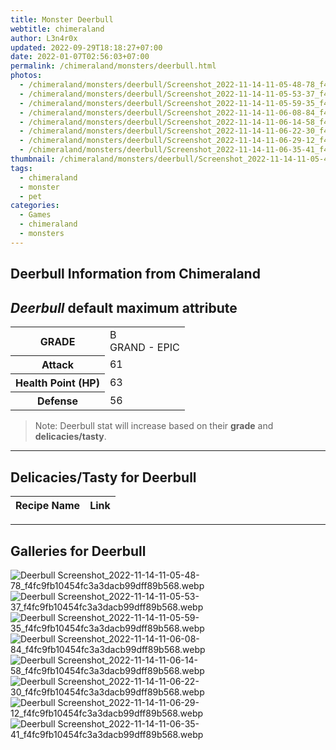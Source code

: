 ```yaml
---
title: Monster Deerbull
webtitle: chimeraland
author: L3n4r0x
updated: 2022-09-29T18:18:27+07:00
date: 2022-01-07T02:56:03+07:00
permalink: /chimeraland/monsters/deerbull.html
photos:
  - /chimeraland/monsters/deerbull/Screenshot_2022-11-14-11-05-48-78_f4fc9fb10454fc3a3dacb99dff89b568.webp
  - /chimeraland/monsters/deerbull/Screenshot_2022-11-14-11-05-53-37_f4fc9fb10454fc3a3dacb99dff89b568.webp
  - /chimeraland/monsters/deerbull/Screenshot_2022-11-14-11-05-59-35_f4fc9fb10454fc3a3dacb99dff89b568.webp
  - /chimeraland/monsters/deerbull/Screenshot_2022-11-14-11-06-08-84_f4fc9fb10454fc3a3dacb99dff89b568.webp
  - /chimeraland/monsters/deerbull/Screenshot_2022-11-14-11-06-14-58_f4fc9fb10454fc3a3dacb99dff89b568.webp
  - /chimeraland/monsters/deerbull/Screenshot_2022-11-14-11-06-22-30_f4fc9fb10454fc3a3dacb99dff89b568.webp
  - /chimeraland/monsters/deerbull/Screenshot_2022-11-14-11-06-29-12_f4fc9fb10454fc3a3dacb99dff89b568.webp
  - /chimeraland/monsters/deerbull/Screenshot_2022-11-14-11-06-35-41_f4fc9fb10454fc3a3dacb99dff89b568.webp
thumbnail: /chimeraland/monsters/deerbull/Screenshot_2022-11-14-11-05-48-78_f4fc9fb10454fc3a3dacb99dff89b568.webp
tags:
  - chimeraland
  - monster
  - pet
categories:
  - Games
  - chimeraland
  - monsters
---
```


<link
  rel="stylesheet"
  href="https://rawcdn.githack.com/dimaslanjaka/Web-Manajemen/870a349/css/bootstrap-5-3-0-alpha3-wrapper.css"
/>
<section id="bootstrap-wrapper">
  <h2>Deerbull Information from Chimeraland</h2>
  <h2 id="attribute"><i>Deerbull</i> default maximum attribute</h2>
  <div class="row">
    <div class="col mb-2">
      <div class="card bg-dark text-light">
        <div class="card-body">
          <table>
            <tr>
              <th>GRADE</th>
              <td>B <br /><span class="text-purple">GRAND - EPIC</span></td>
            </tr>
            <tr>
              <th>Attack</th>
              <td>61</td>
            </tr>
            <tr>
              <th>Health Point (HP)</th>
              <td>63</td>
            </tr>
            <tr>
              <th>Defense</th>
              <td>56</td>
            </tr>
          </table>
        </div>
      </div>
    </div>
  </div>
  <blockquote>
    Note: Deerbull stat will increase based on their <b>grade</b> and
    <b>delicacies/tasty</b>.
  </blockquote>
  <hr />
  <h2 id="delicacies">Delicacies/Tasty for Deerbull</h2>
  <div class="card">
    <div class="card-body">
      <div class="table-responsive">
        <table class="table table-striped table-dark">
          <thead>
            <tr>
              <th>Recipe Name</th>
              <th>Link</th>
            </tr>
          </thead>
          <tbody></tbody>
        </table>
      </div>
    </div>
  </div>
  <hr />
  <div id="gallery">
    <h2>Galleries for Deerbull</h2>
    <div class="row">
      <div class="col-lg-6 col-12">
        <img
          src="https://www.webmanajemen.com/chimeraland/monsters/deerbull/Screenshot_2022-11-14-11-05-48-78_f4fc9fb10454fc3a3dacb99dff89b568.webp"
          alt="Deerbull Screenshot_2022-11-14-11-05-48-78_f4fc9fb10454fc3a3dacb99dff89b568.webp"
        />
      </div>
      <div class="col-lg-6 col-12">
        <img
          src="https://www.webmanajemen.com/chimeraland/monsters/deerbull/Screenshot_2022-11-14-11-05-53-37_f4fc9fb10454fc3a3dacb99dff89b568.webp"
          alt="Deerbull Screenshot_2022-11-14-11-05-53-37_f4fc9fb10454fc3a3dacb99dff89b568.webp"
        />
      </div>
      <div class="col-lg-6 col-12">
        <img
          src="https://www.webmanajemen.com/chimeraland/monsters/deerbull/Screenshot_2022-11-14-11-05-59-35_f4fc9fb10454fc3a3dacb99dff89b568.webp"
          alt="Deerbull Screenshot_2022-11-14-11-05-59-35_f4fc9fb10454fc3a3dacb99dff89b568.webp"
        />
      </div>
      <div class="col-lg-6 col-12">
        <img
          src="https://www.webmanajemen.com/chimeraland/monsters/deerbull/Screenshot_2022-11-14-11-06-08-84_f4fc9fb10454fc3a3dacb99dff89b568.webp"
          alt="Deerbull Screenshot_2022-11-14-11-06-08-84_f4fc9fb10454fc3a3dacb99dff89b568.webp"
        />
      </div>
      <div class="col-lg-6 col-12">
        <img
          src="https://www.webmanajemen.com/chimeraland/monsters/deerbull/Screenshot_2022-11-14-11-06-14-58_f4fc9fb10454fc3a3dacb99dff89b568.webp"
          alt="Deerbull Screenshot_2022-11-14-11-06-14-58_f4fc9fb10454fc3a3dacb99dff89b568.webp"
        />
      </div>
      <div class="col-lg-6 col-12">
        <img
          src="https://www.webmanajemen.com/chimeraland/monsters/deerbull/Screenshot_2022-11-14-11-06-22-30_f4fc9fb10454fc3a3dacb99dff89b568.webp"
          alt="Deerbull Screenshot_2022-11-14-11-06-22-30_f4fc9fb10454fc3a3dacb99dff89b568.webp"
        />
      </div>
      <div class="col-lg-6 col-12">
        <img
          src="https://www.webmanajemen.com/chimeraland/monsters/deerbull/Screenshot_2022-11-14-11-06-29-12_f4fc9fb10454fc3a3dacb99dff89b568.webp"
          alt="Deerbull Screenshot_2022-11-14-11-06-29-12_f4fc9fb10454fc3a3dacb99dff89b568.webp"
        />
      </div>
      <div class="col-lg-6 col-12">
        <img
          src="https://www.webmanajemen.com/chimeraland/monsters/deerbull/Screenshot_2022-11-14-11-06-35-41_f4fc9fb10454fc3a3dacb99dff89b568.webp"
          alt="Deerbull Screenshot_2022-11-14-11-06-35-41_f4fc9fb10454fc3a3dacb99dff89b568.webp"
        />
      </div>
    </div>
  </div>
</section>